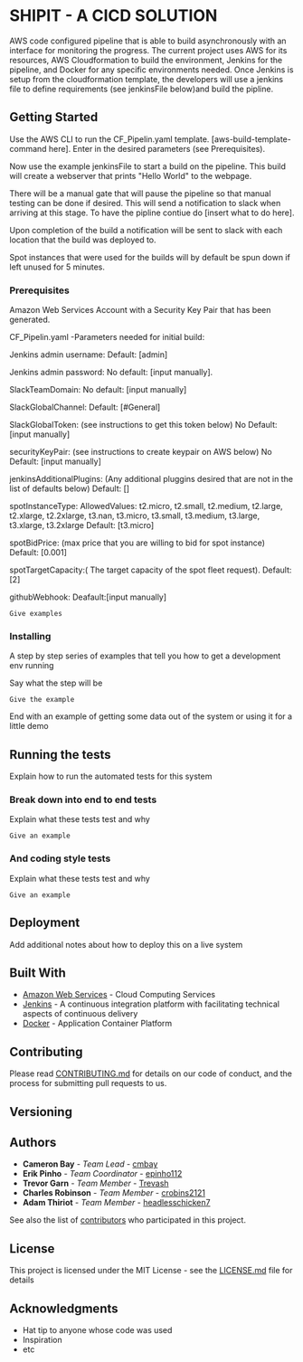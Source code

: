 # SHIPIT - A CICD SOLUTION

AWS code configured pipeline that is able to build asynchronously with an interface for monitoring the progress. The current project uses AWS for its resources, AWS Cloudformation to build the environment, Jenkins for the pipeline, and Docker for any specific environments needed. Once Jenkins is setup from the cloudformation template, the developers will use a jenkins file to define requirements (see jenkinsFile below)and build the pipline.  

## Getting Started

Use the AWS CLI to run the CF_Pipelin.yaml template. [aws-build-template-command here]. Enter in the desired parameters (see Prerequisites).

Now use the example jenkinsFile to start a build on the pipeline.  This build will create a webserver that prints "Hello World" to the webpage.  

There will be a manual gate that will pause the pipeline so that manual testing can be done if desired.  This will send a notification to slack when arriving at this stage.  To have the pipline contiue do [insert what to do here]. 

Upon completion of the build a notification will be sent to slack with each location that the build was deployed to. 

Spot instances that were used for the builds will by default be spun down if left unused for 5 minutes.

### Prerequisites

Amazon Web Services Account with a Security Key Pair that has been generated.

CF_Pipelin.yaml -Parameters needed for initial build:

Jenkins admin username:
Default: [admin]

Jenkins admin password:
No default: [input manually]. 

SlackTeamDomain:
No default: [input manually]
  
SlackGlobalChannel:
Default: [#General]

SlackGlobalToken: (see instructions to get this token below) 
No Default: [input manually]

securityKeyPair: (see instructions to create keypair on AWS below)
No Default: [input manually]

jenkinsAdditionalPlugins: (Any additional pluggins desired that are not in the list of defaults below)
Default: []

spotInstanceType:
AllowedValues: t2.micro, t2.small, t2.medium, t2.large, t2.xlarge, t2.2xlarge, t3.nan, t3.micro, t3.small, t3.medium, t3.large, t3.xlarge, t3.2xlarge
Default: [t3.micro]

spotBidPrice: (max price that you are willing to bid for spot instance)
Default: [0.001]

spotTargetCapacity:( The target capacity of the spot fleet request).
Default: [2]

githubWebhook:
Deafault:[input manually]

```
Give examples
```

### Installing

A step by step series of examples that tell you how to get a development env running

Say what the step will be

```
Give the example
```


End with an example of getting some data out of the system or using it for a little demo

## Running the tests

Explain how to run the automated tests for this system

### Break down into end to end tests

Explain what these tests test and why

```
Give an example
```

### And coding style tests

Explain what these tests test and why

```
Give an example
```

## Deployment

Add additional notes about how to deploy this on a live system

## Built With

* [Amazon Web Services](https://aws.amazon.com/) - Cloud Computing Services
* [Jenkins](https://jenkins.io/) - A continuous integration platform with facilitating technical aspects of continuous delivery
* [Docker](https://www.docker.com/) - Application Container Platform

## Contributing

Please read [CONTRIBUTING.md](https://gist.github.com/PurpleBooth/b24679402957c63ec426) for details on our code of conduct, and the process for submitting pull requests to us.

## Versioning


## Authors

* **Cameron Bay** - *Team Lead* - [cmbay](https://github.com/cmbay)
* **Erik Pinho** - *Team Coordinator* - [epinho112](https://github.com/epinho112)
* **Trevor Garn** - *Team Member* - [Trevash](https://github.com/Trevash)
* **Charles Robinson** - *Team Member* - [crobins2121](https://github.com/crobins2121)
* **Adam Thiriot** - *Team Member* - [headlesschicken7](https://github.com/Headlesschicken7)

See also the list of [contributors](https://github.com/your/project/contributors) who participated in this project.

## License

This project is licensed under the MIT License - see the [LICENSE.md](LICENSE.md) file for details

## Acknowledgments

* Hat tip to anyone whose code was used
* Inspiration
* etc

